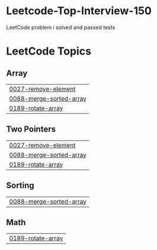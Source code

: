 # Leetcode-Top-Interview-150
LeetCode problem i solved and passed tests

<!---LeetCode Topics Start-->
# LeetCode Topics
## Array
|  |
| ------- |
| [0027-remove-element](https://github.com/mtnshr/Leetcode-Top-Interview-150/tree/master/0027-remove-element) |
| [0088-merge-sorted-array](https://github.com/mtnshr/Leetcode-Top-Interview-150/tree/master/0088-merge-sorted-array) |
| [0189-rotate-array](https://github.com/mtnshr/Leetcode-Top-Interview-150/tree/master/0189-rotate-array) |
## Two Pointers
|  |
| ------- |
| [0027-remove-element](https://github.com/mtnshr/Leetcode-Top-Interview-150/tree/master/0027-remove-element) |
| [0088-merge-sorted-array](https://github.com/mtnshr/Leetcode-Top-Interview-150/tree/master/0088-merge-sorted-array) |
| [0189-rotate-array](https://github.com/mtnshr/Leetcode-Top-Interview-150/tree/master/0189-rotate-array) |
## Sorting
|  |
| ------- |
| [0088-merge-sorted-array](https://github.com/mtnshr/Leetcode-Top-Interview-150/tree/master/0088-merge-sorted-array) |
## Math
|  |
| ------- |
| [0189-rotate-array](https://github.com/mtnshr/Leetcode-Top-Interview-150/tree/master/0189-rotate-array) |
<!---LeetCode Topics End-->